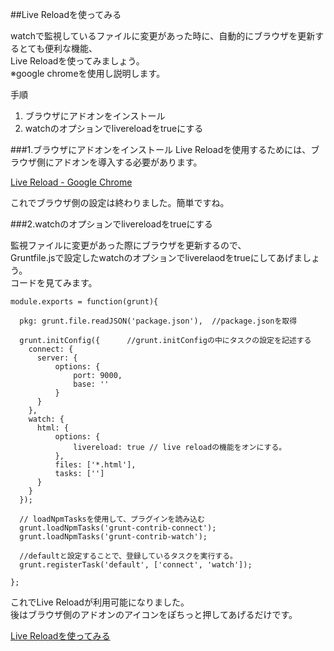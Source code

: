 ##Live Reloadを使ってみる  

watchで監視しているファイルに変更があった時に、自動的にブラウザを更新するとても便利な機能、  
Live Reloadを使ってみましょう。  
※google chromeを使用し説明します。

手順
  1. ブラウザにアドオンをインストール
  1. watchのオプションでlivereloadをtrueにする

###1.ブラウザにアドオンをインストール
Live Reloadを使用するためには、ブラウザ側にアドオンを導入する必要があります。  

[Live Reload - Google Chrome](https://chrome.google.com/webstore/detail/livereload/jnihajbhpnppcggbcgedagnkighmdlei)  

これでブラウザ側の設定は終わりました。簡単ですね。  

###2.watchのオプションでlivereloadをtrueにする  

監視ファイルに変更があった際にブラウザを更新するので、  
Gruntfile.jsで設定したwatchのオプションでliverelaodをtrueにしてあげましょう。  
コードを見てみます。

```
module.exports = function(grunt){
 
  pkg: grunt.file.readJSON('package.json'),  //package.jsonを取得
 
  grunt.initConfig({      //grunt.initConfigの中にタスクの設定を記述する
    connect: {
      server: {
          options: {
              port: 9000,
              base: ''
          }
      }
    },
    watch: {
      html: {
          options: {
              livereload: true // live reloadの機能をオンにする。
          },
          files: ['*.html'],
          tasks: ['']
      }
    }
  });
 
  // loadNpmTasksを使用して、プラグインを読み込む
  grunt.loadNpmTasks('grunt-contrib-connect');
  grunt.loadNpmTasks('grunt-contrib-watch');
 
  //defaultと設定することで、登録しているタスクを実行する。
  grunt.registerTask('default', ['connect', 'watch']);
 
};
```  
これでLive Reloadが利用可能になりました。  
後はブラウザ側のアドオンのアイコンをぽちっと押してあげるだけです。  

[Live Reloadを使ってみる](https://github.com/kaiji0811/studying_grunt/wiki/Live-Reload%E3%82%92%E4%BD%BF%E3%81%A3%E3%81%A6%E3%81%BF%E3%82%8B)